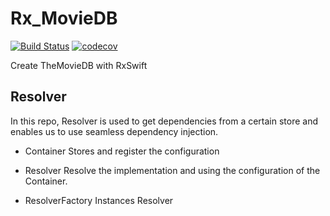 # Rx_MovieDB
[![Build Status](https://app.bitrise.io/app/062c202c43a0e102/status.svg?token=8ljnE41Y_jZX5RG-J5QCug&branch=develop)](https://app.bitrise.io/app/062c202c43a0e102)
[![codecov](https://codecov.io/gh/wliamgho/Rx_MovieDB/branch/develop/graph/badge.svg?token=bBBnmEsPQE)](https://codecov.io/gh/wliamgho/Rx_MovieDB)

Create TheMovieDB with RxSwift

## Resolver
In this repo, Resolver is used to get dependencies from a certain store and enables us to use seamless dependency injection. 

 - Container
 Stores and register the configuration

 - Resolver
 Resolve the implementation and using the configuration of the Container.

 - ResolverFactory
 Instances Resolver
